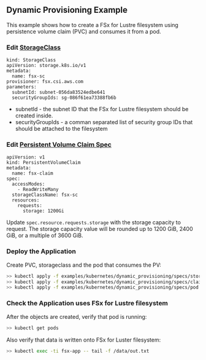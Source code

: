 ## Dynamic Provisioning Example
This example shows how to create a FSx for Lustre filesystem using persistence volume claim (PVC) and consumes it from a pod. 


### Edit [StorageClass](./specs/storageclass.yaml)
```
kind: StorageClass
apiVersion: storage.k8s.io/v1
metadata:
  name: fsx-sc
provisioner: fsx.csi.aws.com
parameters:
  subnetId: subnet-056da83524edbe641
  securityGroupIds: sg-086f61ea73388fb6b
```
* subnetId - the subnet ID that the FSx for Lustre filesystem should be created inside.
* securityGroupIds - a comman separated list of security group IDs that should be attached to the filesystem
 
### Edit [Persistent Volume Claim Spec](./specs/claim.yaml)
```
apiVersion: v1
kind: PersistentVolumeClaim
metadata:
  name: fsx-claim
spec:
  accessModes:
    - ReadWriteMany
  storageClassName: fsx-sc
  resources:
    requests:
      storage: 1200Gi
```
Update `spec.resource.requests.storage` with the storage capacity to request. The storage capacity value will be rounded up to 1200 GiB, 2400 GiB, or a multiple of 3600 GiB.

### Deploy the Application
Create PVC, storageclass and the pod that consumes the PV:
```sh
>> kubectl apply -f examples/kubernetes/dynamic_provisioning/specs/storageclass.yaml
>> kubectl apply -f examples/kubernetes/dynamic_provisioning/specs/claim.yaml
>> kubectl apply -f examples/kubernetes/dynamic_provisioning/specs/pod.yaml
```

### Check the Application uses FSx for Lustre filesystem
After the objects are created, verify that pod is running:

```sh
>> kubectl get pods
```

Also verify that data is written onto FSx for Luster filesystem:

```sh
>> kubectl exec -ti fsx-app -- tail -f /data/out.txt
```
